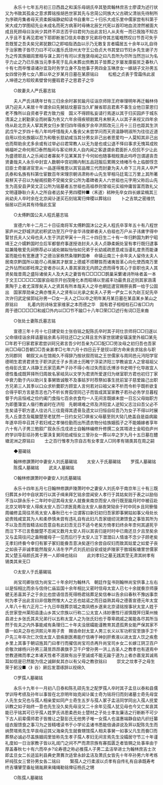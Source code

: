<!-- { "loadSidebar": true } -->
　　永乐十七年五月初三日西昌之和溪乐母胡氏卒其塾宾翰林庶吉士廖谟为述行状又为书致其孤金之意求葬铭按胡邑世家其先与忠简公同族大父古磵父清翁先待制所为序磵月集者母天资柔婉端静幼知读书自重年二十归乐大成乐里中儒家尝有科第于宋大成力学图绍先业未成名而死方病革时母祷北辰乞代死以首叩地血流滂然被面大成且死顾母曰汝尚少其终不异志否乎曰君何为出此言妇人从夫有一而已我独不知古人乎且不复再见君地下耶即断发□信夫卒数岁兄弟将夺其志辄嘅然叹曰节吾可失乎吾既誓之吾夫矣兄弟犹数□之即啮指洒血以示乃无敢复言者孀居五十余年以礼自待于治家教子皆尽力曰不可以羞乐氏琼州太守王公伯贞大书其堂曰节妇乡先生谢子方为之传其族姻闾里相与谋上其行有司以求旌褒母闻之曰凡吾所为尽所当然岂以为名乎力止之乃已乐族当元季多死于乱兵未葬出赀教其子皆葬之岁屡发廪振贫乏春秋八十有七而卒惟语诸孙宜及时务学立身不及他事子男四金玉琳彦女一嫁胡子文孙男五女四曾孙男七女八葬以卒之岁某月日墓在某原铭曰 
　　松栢之贞表于雪霜伟此淑人坤德之方皎皎素壁曾何舋瑕君子之思君子之华 

　　○故妻夫人严氏墓志铭 

　　夫人严氏讳琇年廿有三归余余时甚贫踰月征诣京师除王府审理明年再迁翰林侍讲乃迎夫人来居十年谓余曰先舅姑坟墓容当久旷展省耶且君素不事生业他日蒙恩归老不豫所以自资者乎君方致力报　国义不得顾私妄请行焉遂以其于归买园庐于城东清溪之上躬勤家业而树畜为务又六年余得疾顿剧累月未觧夫人以其子来视又四年余侍从赴北京夫人挈其男女归乡里归四年得疾岁余卒洪熙改元三月十三日也距其生洪武戊午之岁四十有八年呜呼惜哉夫人蚤丧父未尝学问而天资温静明淑所为往往近道自用以俭处族姻以忍为和敬长慈幼咸当其分男女非己出者恩爱均一人莫知其非己出也而帮助余尤多余或有过举必曰君常教人以无为是也或公退不怿曰事求无愧耳成败祸福听之命何用□泰然哉间与客论辨夫人自内闻之客退谓余君面折人侃侃不少让此为盛德耶且人之乐闻过者寡矣不见某某其于今何如也随事相规类此呜呼岂谓遽丧吾贤妻哉夫人永乐中封宜人数朝中宫初赐内制五品冠服后累赐文绮楮币令上临御惇念旧臣士奇屡进官至从一品遂得推恩以其官品赠三代而封妻为夫人命下三月夫人卒严氏泰和名族有科第仕宦数百年宋理宗朝讳肃称朴山先生宰相马廷鸾江万里上其所著易觧天子召以为秘阁挍勘不受揭文安公所为着碑者夫人六世祖也元字用父称后山先生为高安县尹吴文正公所为铭墓者五世祖也高祖恭则曾祖元实祖仲庸皆富而敦礼父文明谨静耿介夫人之所自者远矣子男四稷种■〈禾道〉秫种先卒女四长嫁梁楫其三尚幼夫人卒时余在北京闻讣遂买石刻铭寓归俾稷以葬铭曰 
　　卜之吉筑之密维伉俪居以匹尚其有待偕此玄室 

　　○太傅黔国公夫人程氏墓志铭 

　　宣德六年十二月二十日征南将军太傅黔国沐公之夫人程氏卒享年五十有八程世家庐州之舒城洪武初积武功至万户守金华讳俊卿者夫人伯祖也万户从子讳庯字得中娶甘氏夫人父母也夫人生于洪武甲寅十一月二十四日生二十有一年归黔国为黔宁昭靖王之介嬬黔国时佥后军都督府事遂授诰封夫人夫人贞静柔婉处室有孝行既归逮事姑兼隆敬爱先祠祭荐必以诚处娣姒怡怡如兄弟于长幼戚疏恩意咸当谨礼度贵而能谦富而能俭有宽惠逮下之德治家秩然条理黔国奉　命镇云南三十余年夫人留侍太夫人居南京黔国所以能尽心焉展其才猷宣上德威不烦鞭笞而诸夷皆革心向化使西南万里之外怗然如即衽席之安者亦以夫人善其家政无内顾之虑而得专其心于臣职也夫人其贤矣哉昔周之盛际诸侯夫人及大夫之妻皆有□□□□□鹊巢采蘩诸诗所咏者盖一本于文王□□□□□国家自祖宗开创茂隆化本而昭靖以至戚丰功最贵且近则其家涵濡熏陶于上者尤深厚矣夫人之贤其有所本哉夫人之卒也朝廷遣官赐祭丧葬一给于公固出　国家厚勋亲之典亦惟夫人之贤有以光承之矣夫人子男一俨女二长为赵王妃先卒次许归武定侯郭玹孙男一□女一夫人之□以卒之明年某月某日墓在某县某乡某山之原铭曰 
　　礼着内则诗咏宜家维家之本而德之华　国有君子桓桓柱石□省□□内周于德□□□□□和戚□外内以□□节不踰□十八年□荣□□述行有词□范来裔 

　　○张处士妻陈氏墓志铭 

　　宣德三年十月十七日建安处士张伯铭之配陈氏卒时其子珂仕京师将□□归遂以父命缞绖诣余拜请墓铭余素与珂往还□之父拜且言外家世居建安璜溪里外祖□某先□年若干归家君家君尝训珂兄弟言吾少时吾亲为□□配□□劳汝母之初归吾也吾家尚□□母□吾朝□□吾亲甚孝□七年六月十四日云于是钗以职方命来丧求铭余与职方同郡同　朝叙又从在馆阁久不得辞乃按状叙而铭之王世儒家与周同邑元沔阳学官德明生君贤君贤生子职洪武壬子乡贡进士历睢宁浮梁济阳三学教谕宜人之曾祖祖父也母彭氏宜人讳静王氏家范素严子孙不得小有过失而彭氏博涉书史明于化导故宜人德性蚤成既笄择所归周故名家岐凤以文学为君贤所爱遂归为继室职方君也初归丁家中衰力勤于内以助兴复事舅致诚敬不及事姑岁时荐祭如事生抚前室子慈爱踰己出职方兄弟三人其季以口众求析爨职方顾宜人言何若对曰祖父来不析而令析乎既析欲复合得乎职方言是吾志也乃不析长育孤侄同己子而皆成其室家教子若孙必务学旦暮程督于内且恒戒之俭约阖门食指七百余衣食均一人无间言既嫁未尝一日忘父母始职方为即墨簿宜人偕行教谕时在济阳　先朝靖难之师及济阳宜人逆知父志泣曰吾父必不生矣请于职方遣人往访凡三往竟得其遗骨及遗文以归恒自叹吾乃为女子不得以时展先人丘垄念及辄酸楚至老犹然一日约女兄□俱省父母墓至则大恸几绝盖自是益病踰年遂卒将卒召其子若妇戒之孝悌俭勤而出所遗衣物分给族姻孤子之不能婚嫁者享年六十有八子男三勉叙广叙永乐戊戌进士自翰林编修升修撰二女其壻进士金昭伯庐州府学训导彭埙孙男七蒙涣复巽同伯咸恒女三曾孙女一葬以卒之岁九月十五日墓在醴塘泥洲之原铭曰 
　　士之百行惟孝为宗自古有女孝宜人□同孝有锡类其在周之嗣 

　　◆墓碣铭 

　　翰林修譔萧时中妻安人刘氏墓碣铭 
　　太安人于氏墓碣铭 
　　罗孺人墓碣铭 
　　陈孺人墓碣铭 
　　武夫人墓碣铭 

　　○翰林修譔萧时中妻安人刘氏墓碣铭 

　　永乐十四年五月七日翰林修譔庐陵萧时中之妻安人刘氏卒于南京年三十有三既归葬其乡时中自状其行以其子缉来拜乞铭余尝闻安人孝行于其姑矣则于表之以励俗不当以辞永乐十二年时中迎其母太安人就飬来南京而安人侍行既至踰月时中被召赴北京又明年安人得疾太安人百□求医竟弗治太安人昼夜哭恸余于时中同乡且同寮偕周编修孟简往吊焉太安人春秋已七十泣谓客曰新妇初归吾家即事舅姑如事父母处长幼贵贱咸宜其为人和柔恭慎未尝有违礼自有此妇凡吾家缝纫浣漱馈食之事皆其所为不以及吾而皆精洁如吾意自有此妇吾无日不适今老矣方倚孝妇终余年柰何其遽死乎而泣下不已言愈酸楚不忍闻又数月太安人将以其丧归是时时中已南还旦夕且至矣余又与孟简往问之盍稍缓母子一见而后行乎太安人泣下澘澘曰人情谁不念少子顾老矣无孝妇终飬今幸归有冢子冢妇能飬吾意决矣遂行余尝自叹妇而致其姑爱之如爱子丧之如丧子非诚孝能然哉安人讳冬字严贞刘氏初自安成徙庐陵家于敖城板塘里世儒家其父楚玉母颜氏其子男一人即缉也铭曰 
　　此刘孝妇之墓无践其茔无肃其树孝有锡类其来无□ 

　　○太安人于氏墓碣铭 

　　尚宝司卿张信为尚宝二十年余时为翰林凡　朝廷作玺书则翰林尚宝供事上左右以是恒相比而余与信侍仁庙监国十余年相比又密时信母太宜人已七十余就飬京师康徤无恙喜其子之于余比也尝语信吾死得杨君铭葬足矣信奉以告余曰春秋不豫凶事柰何为孝子出此言曰非信敢然惟大人之志也姑诺之而日益熟其母之德善宣德元年太宜人年八十有六正月二十九日卒既葬京城之南凤栖乡遂来北京请铭按事状太宜人姓于氏世家登州莱阳县逢山乡其父宗族以行称二公太宜人讳妙惠性行淑慎既笄归莱州掖县进士乡张氏其夫兄弟行以五称太宜人之为张氏妇也于尊卑疏戚之属能各尽其所当然于佐夫之内外事能咸有条理归二十年夫没居孀能谨教育其遗孤男女能严保其家不隳一如夫之存也洪熙元年用子贵　赐诰命封太宜人男三长义以军功积官至旗手卫千户先三年卒次仁次信太宜人尝疾剧医弗能疗信祷于神刲肝煮液以进太宜人饮之疾愈乡里上其事于朝诏旌其门曰孝行而擢信尚宝司丞再升尚宝司乡女二长嫁江阴卫百户俞敬次嫁杨兴孙男三晟昱昂昂袭旗手卫千户曾孙男一洪丄古圣人之教孝也有道焉中世教道微而孝之本诸天性者不泯故有出乎至诚或不能无踰于道为上者亦嘉宠其诚焉耳如信是已然能为信之诚鲜矣其亦以有父母之教欤铭曰 
　　崇文之坟孝子之母生荣于躬没■〈衤谷〉厥后发潜琢辞以视绵久 

　　○罗孺人墓碣铭 

　　永乐十九年十一月初八日泰和陈孔硕先生之配罗孺人卒时其子孟旦以泰和县儒学训导考绩及孙年以事皆在北京明年始克闻讣属士奇为铭将归而刻诸墓士奇先母宜人先生女兄也与孺人相亲爱如同产士奇生五岁与孺人冢子孟洁同学同出入孺人抚爱训教之如子始终一意也先生没久矣先母没又二十余年见孺人犹见母也今又亡矣哀其能已乎铭其可已乎孺人姓罗氏讳恩柔邑处士楚材之子处士孝友廉洁之行断断不可少下古人前辈儒师君子皆推让之娶彭氏无他男子唯一女孺人也温惠端静自幼凡织纴纂组衣服馈食之事习为之皆精嗜读书于小学论孟诸书悉能倍诵讲说及笄以配陈先生而纳赘壻焉先生早丧母迎其父海桒先生就飬甥馆孺人相夫事舅一如事父凡生而飬□而葬祭必诚必尽盖族姻闾里皆称先生孝子孺人孝妇无间言焉先生没孀居守节三十年谨礼度如一日治家教子皆以礼闺门之间不严而肃宗族有寡孤匮乏者皆赒之处事率由于厚盖春秋七十有六而卒乡?论寿德之称必推孺人子男二孟洁举进士为翰林庶吉士次即孟旦女二长适监利县典史萧蕡次适曾永龄孟洁及萧氏女皆先十年卒孙男六年考练紑纯弦女三曾孙男女各二铭曰 
　　繄孺人之行柔淑以贞孝有自传礼有自承既寿考终吉壤肈茔垂祉锡胤厥来绳绳勒铭俾征杨氏之甥 

　　○陈孺人墓碣铭 

